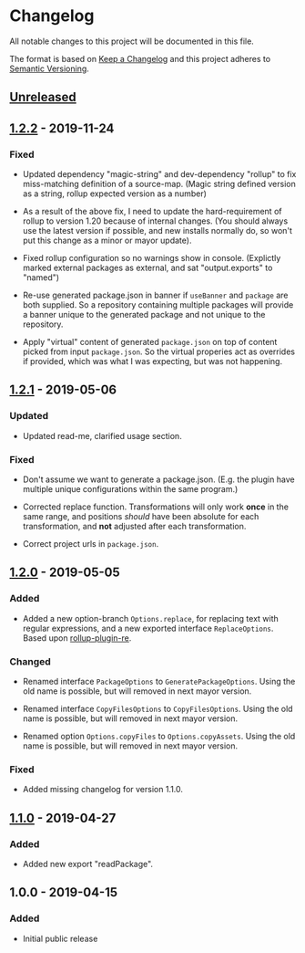# Changelog

All notable changes to this project will be documented in this file.

The format is based on [Keep a Changelog](http://keepachangelog.com/en/1.0.0/)
and this project adheres to [Semantic Versioning](http://semver.org/spec/v2.0.0.html).

## [Unreleased]

## [1.2.2] - 2019-11-24

### Fixed

- Updated dependency "magic-string" and dev-dependency "rollup" to fix
  miss-matching definition of a source-map. (Magic string defined version as a
  string, rollup expected version as a number)

- As a result of the above fix, I need to update the hard-requirement of rollup
  to version 1.20 because of internal changes. (You should always use the latest
  version if possible, and new installs normally do, so won't put this change as
  a minor or mayor update).

- Fixed rollup configuration so no warnings show in console. (Explictly marked
  external packages as external, and sat "output.exports" to "named")

- Re-use generated package.json in banner if `useBanner` and `package` are both
  supplied. So a repository containing multiple packages will provide a banner
  unique to the generated package and not unique to the repository.

- Apply "virtual" content of generated `package.json` on top of content picked
  from input `package.json`. So the virtual properies act as overrides if
  provided, which was what I was expecting, but was not happening.

## [1.2.1] - 2019-05-06

### Updated

- Updated read-me, clarified usage section.

### Fixed

- Don't assume we want to generate a package.json. (E.g. the plugin have
  multiple unique configurations within the same program.)

- Corrected replace function. Transformations will only work **once** in the
  same range, and positions _should_ have been absolute for each transformation,
  and **not** adjusted after each transformation.

- Correct project urls in `package.json`.

## [1.2.0] - 2019-05-05

### Added

- Added a new option-branch `Options.replace`, for replacing text with regular
  expressions, and a new exported interface `ReplaceOptions`.
  Based upon [rollup-plugin-re](https://github.com/jetiny/rollup-plugin-re).

### Changed

- Renamed interface `PackageOptions` to `GeneratePackageOptions`. Using the old
  name is possible, but will removed in next mayor version.

- Renamed interface `CopyFilesOptions` to `CopyFilesOptions`. Using the old
  name is possible, but will removed in next mayor version.

- Renamed option `Options.copyFiles` to `Options.copyAssets`. Using the old
  name is possible, but will removed in next mayor version.

### Fixed

- Added missing changelog for version 1.1.0.

## [1.1.0] - 2019-04-27

### Added

- Added new export "readPackage".

## 1.0.0 - 2019-04-15

### Added

- Initial public release

[Unreleased]: https://github.com/revam/rollup-plugin-common/compare/v1.2.2...HEAD
[1.2.2]: https://github.com/revam/rollup-plugin-common/compare/v1.2.1...v1.2.2
[1.2.1]: https://github.com/revam/rollup-plugin-common/compare/v1.2.0...v1.2.1
[1.2.0]: https://github.com/revam/rollup-plugin-common/compare/v1.1.0...v1.2.0
[1.1.0]: https://github.com/revam/rollup-plugin-common/compare/v1.0.0...v1.1.0
